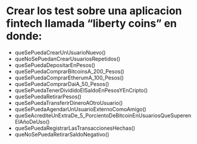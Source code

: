 # Crear los test sobre una aplicacion fintech llamada __“liberty coins”__ en donde: 

- queSePuedaCrearUnUsuarioNuevo() 
- queNoSePuedanCrearUsuariosRepetidos() 
- queSePuedaDepositarEnPesos() 
- queSePuedaComprarBitcoinsA_200_Pesos() 
- queSePuedaComprarEtherumA_100_Pesos() 
- queSePuedaComprarDaiA_50_Pesos() 
- queSePuedaTenerDivididoElSaldoEnPesosYEnCripto() 
- queSePuedaRetirarPesos() 
- queSePuedaTransferirDineroAOtroUsuario() 
- queSePuedaAgendarUnUsuarioExternoComoAmigo() 
- queSeAcrediteUnExtraDe_5_PorcientoDeBitcoinEnUsuariosQueSuperenElAñoDeUso() 
- queSePuedaRegistrarLasTransaccionesHechas() 
- queNoSePuedaRetirarSaldoNegativo()